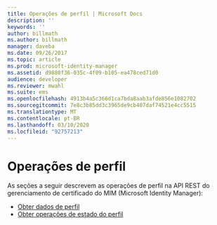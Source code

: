 ```yaml
---
title: Operações de perfil | Microsoft Docs
description: ''
keywords: ''
author: billmath
ms.author: billmath
manager: daveba
ms.date: 09/26/2017
ms.topic: article
ms.prod: microsoft-identity-manager
ms.assetid: d9880f36-035c-4f09-b105-ea478ced71d0
audience: developer
ms.reviewer: mwahl
ms.suite: ems
ms.openlocfilehash: 4913b4a5c366d1ca7bda8aab3afde856e1082702
ms.sourcegitcommit: 7e8c3b85dd3c3965de9cb407daf74521e4cc5515
ms.translationtype: MT
ms.contentlocale: pt-BR
ms.lasthandoff: 03/10/2020
ms.locfileid: "92757213"
---
```

# <a name="profile-operations"></a>Operações de perfil
As seções a seguir descrevem as operações de perfil na API REST do gerenciamento de certificado do MIM (Microsoft Identity Manager):

- [Obter dados de perfil](get-profile-data.md)
- [Obter operações de estado do perfil](get-profile-state-operations.md)
